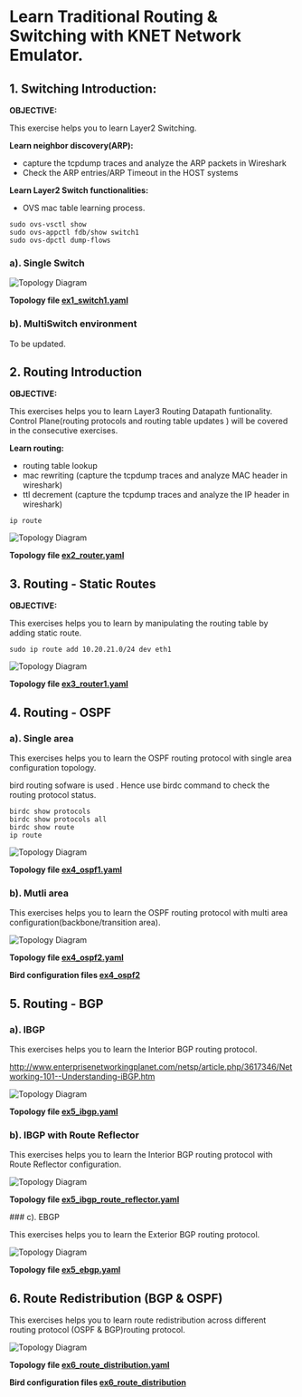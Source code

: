 # Learn Traditional Routing & Switching with KNET Network Emulator.


## 1. Switching Introduction:

**OBJECTIVE:**

This exercise helps you to learn Layer2 Switching.

**Learn neighbor discovery(ARP):**

- capture the tcpdump traces and analyze the ARP packets in Wireshark
- Check the ARP entries/ARP Timeout in the HOST systems

**Learn Layer2 Switch functionalities:**

- OVS mac table learning process.

```
sudo ovs-vsctl show
sudo ovs-appctl fdb/show switch1
sudo ovs-dpctl dump-flows
```

### a). Single Switch

![Topology Diagram](imgs/ex1_switch1.jpg?raw=true) 



**Topology file [ex1_switch1.yaml](https://github.com/knetsolutions/knet-example-topologies/blob/master/traditional/ex1_switch1.yaml)**


### b). MultiSwitch environment

To be updated.


## 2. Routing Introduction

**OBJECTIVE:**

This exercises helps you to learn Layer3 Routing Datapath funtionality. Control Plane(routing protocols and routing table updates ) will be covered in the consecutive exercises.


**Learn routing:**

- routing table lookup
- mac rewriting (capture the tcpdump traces and analyze  MAC header in wireshark)
- ttl decrement (capture the tcpdump traces and analyze the IP header in wireshark)


```
ip route
```


![Topology Diagram](imgs/ex2_router.jpg?raw=true) 



**Topology file [ex2_router.yaml](https://github.com/knetsolutions/knet-example-topologies/blob/master/traditional/ex2_router.yaml)**


## 3. Routing - Static Routes

**OBJECTIVE:**

This exercises helps you to learn by manipulating the routing table by adding static route.

```
sudo ip route add 10.20.21.0/24 dev eth1
```

![Topology Diagram](imgs/ex3_router1.jpg?raw=true) 



**Topology file [ex3_router1.yaml](https://github.com/knetsolutions/knet-example-topologies/blob/master/traditional/ex3_router1.yaml)**


## 4. Routing - OSPF




### a). Single area

This exercises helps you to learn the OSPF routing protocol with single area configuration topology.

bird routing sofware is used . Hence use birdc command to check the routing protocol status.

```
birdc show protocols
birdc show protocols all
birdc show route
ip route
```


![Topology Diagram](imgs/ex4_ospf1.jpg?raw=true) 


**Topology file [ex4_ospf1.yaml](https://github.com/knetsolutions/knet-example-topologies/blob/master/traditional/ex4_ospf1.yaml)**

### b). Mutli area


This exercises helps you to learn the OSPF routing protocol with multi area configuration(backbone/transition area).


![Topology Diagram](imgs/ex4_ospf2.jpg?raw=true) 


**Topology file [ex4_ospf2.yaml](https://github.com/knetsolutions/knet-example-topologies/blob/master/traditional/ex4_ospf2.yaml)**


**Bird configuration files [ex4_ospf2](https://github.com/knetsolutions/knet-example-topologies/blob/master/traditional/bird_configs/ex4_ospf2)**


## 5. Routing - BGP

### a). IBGP


This exercises helps you to learn the Interior BGP routing protocol. 

http://www.enterprisenetworkingplanet.com/netsp/article.php/3617346/Networking-101--Understanding-iBGP.htm

![Topology Diagram](imgs/ex5_ibgp.jpg?raw=true) 


**Topology file [ex5_ibgp.yaml](https://github.com/knetsolutions/knet-example-topologies/blob/master/traditional/ex5_ibgp.yaml)**

### b). IBGP with Route Reflector 


This exercises helps you to learn the Interior BGP routing protocol with Route Reflector configuration.

![Topology Diagram](imgs/ex5_ibgp_rr.jpg?raw=true) 

**Topology file [ex5_ibgp_route_reflector.yaml](https://github.com/knetsolutions/knet-example-topologies/blob/master/traditional/ex5_ibgp_route_reflector.yaml)**


### c). EBGP

This exercises helps you to learn the Exterior BGP routing protocol.


![Topology Diagram](imgs/ex5_ebgp.jpg?raw=true) 

**Topology file [ex5_ebgp.yaml](https://github.com/knetsolutions/knet-example-topologies/blob/master/traditional/ex5_ebgp.yaml)**


## 6. Route Redistribution (BGP & OSPF)

This exercises helps you to learn route redistribution across different routing protocol (OSPF & BGP)routing protocol.



![Topology Diagram](imgs/ex6_route_redistribution.jpg?raw=true) 


**Topology file [ex6_route_distribution.yaml](https://github.com/knetsolutions/knet-example-topologies/blob/master/traditional/ex6_route_distribution.yaml)**


**Bird configuration files [ex6_route_distribution](https://github.com/knetsolutions/knet-example-topologies/blob/master/traditional/bird_configs/ex6_route_distribution)**